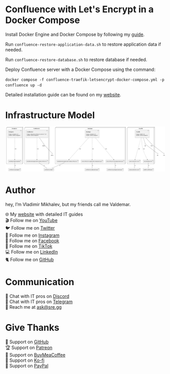 # Confluence with Let's Encrypt in a Docker Compose

Install Docker Engine and Docker Compose by following my [guide](https://www.heyvaldemar.com/install-docker-engine-and-docker-compose-on-ubuntu-server/).

Run `confluence-restore-application-data.sh` to restore application data if needed.

Run `confluence-restore-database.sh` to restore database if needed.

Deploy Confluence server with a Docker Compose using the command:

`docker compose -f confluence-traefik-letsencrypt-docker-compose.yml -p confluence up -d`

Detailed installation guide can be found on my [website](https://www.heyvaldemar.com/install-confluence-with-docker-compose/).

# Infrastructure Model
![Infrastructure model](.infragenie/infrastructure_model.png)

# Author
hey, I’m Vladimir Mikhalev, but my friends call me Valdemar.

🌐 My [website](https://www.heyvaldemar.com/) with detailed IT guides\
🎬 Follow me on [YouTube](https://www.youtube.com/channel/UCf85kQ0u1sYTTTyKVpxrlyQ?sub_confirmation=1)\
🐦 Follow me on [Twitter](https://twitter.com/heyValdemar)\
🎨 Follow me on [Instagram](https://www.instagram.com/heyvaldemar/)\
🎸 Follow me on [Facebook](https://www.facebook.com/heyValdemarFB/)\
🎥 Follow me on [TikTok](https://www.tiktok.com/@heyvaldemar)\
💻 Follow me on [LinkedIn](https://www.linkedin.com/in/heyvaldemar/)\
🐈 Follow me on [GitHub](https://github.com/heyvaldemar)

# Communication
👾 Chat with IT pros on [Discord](https://discord.com/invite/D7fGMYjdR9)\
🚀 Chat with IT pros on [Telegram](https://t.me/heyValdemarCOMchat)\
📧 Reach me at ask@sre.gg

# Give Thanks
💎 Support on [GitHub](https://github.com/sponsors/heyValdemar)\
🏆 Support on [Patreon](https://www.patreon.com/heyValdemar)\
🥤 Support on [BuyMeaCoffee](https://www.buymeacoffee.com/heyValdemar)\
🍪 Support on [Ko-fi](https://ko-fi.com/heyValdemar)\
💖 Support on [PayPal](https://www.paypal.com/paypalme/heyValdemarCOM)

